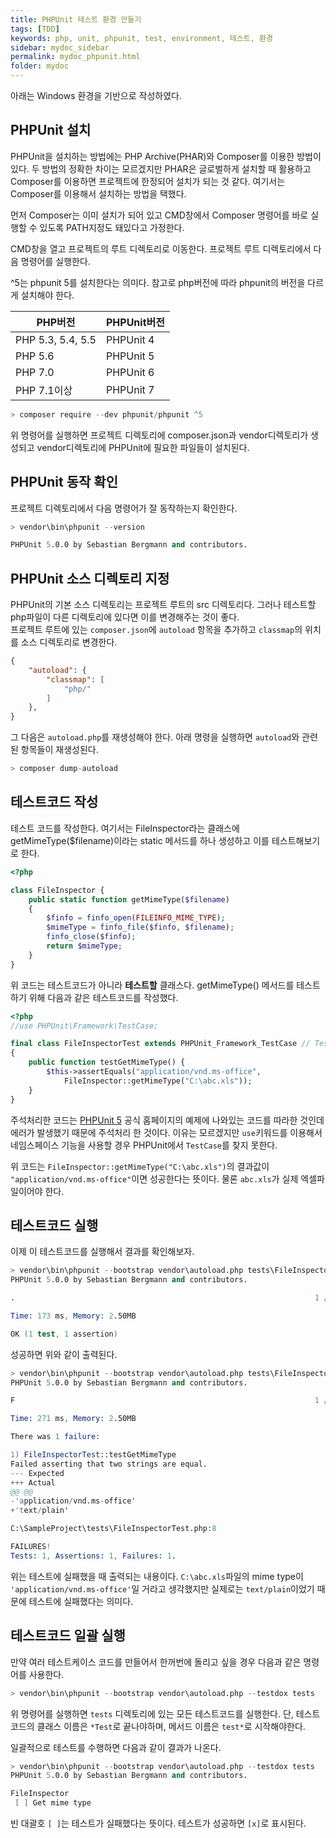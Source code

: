 ```yaml
---
title: PHPUnit 테스트 환경 만들기
tags: [TDD]
keywords: php, unit, phpunit, test, environment, 테스트, 환경
sidebar: mydoc_sidebar
permalink: mydoc_phpunit.html
folder: mydoc
---
```

아래는 Windows 환경을 기반으로 작성하였다.

## PHPUnit 설치
PHPUnit을 설치하는 방법에는 PHP Archive(PHAR)와 Composer를 이용한 방법이 있다. 두 방법의 정확한 차이는 모르겠지만 PHAR은 글로벌하게 설치할 때 활용하고 Composer를 이용하면 프로젝트에 한정되어 설치가 되는 것 같다. 여기서는 Composer를 이용해서 설치하는 방법을 택했다.

먼저 Composer는 이미 설치가 되어 있고 CMD창에서 Composer 명령어를 바로 실행할 수 있도록 PATH지정도 돼있다고 가정한다.

CMD창을 열고 프로젝트의 루트 디렉토리로 이동한다. 프로젝트 루트 디렉토리에서 다음 명령어를 실행한다.

^5는 phpunit 5를 설치한다는 의미다. 참고로 php버전에 따라 phpunit의 버전을 다르게 설치해야 한다.

| PHP버전 | PHPUnit버전 |
| --- | --- |
| PHP 5.3, 5.4, 5.5 | PHPUnit 4 |
| PHP 5.6 | PHPUnit 5 |
| PHP 7.0 | PHPUnit 6 |
| PHP 7.1이상 | PHPUnit 7 |

```s
> composer require --dev phpunit/phpunit ^5
```
위 명령어를 실행하면 프로젝트 디렉토리에 composer.json과 vendor디렉토리가 생성되고 vendor디렉토리에 PHPUnit에 필요한 파일들이 설치된다.

## PHPUnit 동작 확인
프로젝트 디렉토리에서 다음 명령어가 잘 동작하는지 확인한다.
```s
> vendor\bin\phpunit --version

PHPUnit 5.0.0 by Sebastian Bergmann and contributors.
```

## PHPUnit 소스 디렉토리 지정
PHPUnit의 기본 소스 디렉토리는 프로젝트 루트의 src 디렉토리다. 그러나 테스트할 php파일이 다른 디렉토리에 있다면 이를 변경해주는 것이 좋다.  
프로젝트 루트에 있는 `composer.json`에 `autoload` 항목을 추가하고 `classmap`의 위치를 소스 디렉토리로 변경한다.

```json
{
    "autoload": {
        "classmap": [
            "php/"
        ]
    },
}
```

그 다음은 `autoload.php`를 재생성해야 한다. 아래 명령을 실행하면 `autoload`와 관련된 항목들이 재생성된다.

```s
> composer dump-autoload
```

## 테스트코드 작성
테스트 코드를 작성한다. 여기서는 FileInspector라는 클래스에 getMimeType($filename)이라는 static 메서드를 하나 생성하고 이를 테스트해보기로 한다.

```php
<?php

class FileInspector {
    public static function getMimeType($filename)
    {
        $finfo = finfo_open(FILEINFO_MIME_TYPE);
        $mimeType = finfo_file($finfo, $filename);
        finfo_close($finfo);
        return $mimeType;
    }
}
```

위 코드는 테스트코드가 아니라 **테스트할** 클래스다. getMimeType() 메서드를 테스트하기 위해 다음과 같은 테스트코드를 작성했다.

```php
<?php
//use PHPUnit\Framework\TestCase;

final class FileInspectorTest extends PHPUnit_Framework_TestCase // TestCase
{
    public function testGetMimeType() {
        $this->assertEquals("application/vnd.ms-office", 
            FileInspector::getMimeType("C:\abc.xls"));
    }
}
```

주석처리한 코드는 [PHPUnit 5](https://phpunit.de/getting-started/phpunit-5.html) 공식 홈페이지의 예제에 나와있는 코드를 따라한 것인데 에러가 발생했기 때문에 주석처리 한 것이다. 이유는 모르겠지만 `use`키워드를 이용해서 네임스페이스 기능을 사용할 경우 PHPUnit에서 `TestCase`를 찾지 못한다.

위 코드는 `FileInspector::getMimeType("C:\abc.xls")`의 결과값이 `"application/vnd.ms-office"`이면 성공한다는 뜻이다. 물론 `abc.xls`가 실제 엑셀파일이어야 한다.

## 테스트코드 실행
이제 이 테스트코드를 실행해서 결과를 확인해보자.

```s
> vendor\bin\phpunit --bootstrap vendor\autoload.php tests\FileInspector
PHPUnit 5.0.0 by Sebastian Bergmann and contributors.

.                                                                   1 / 1 (100%)

Time: 173 ms, Memory: 2.50MB

OK (1 test, 1 assertion)
```

성공하면 위와 같이 출력된다.


```s
> vendor\bin\phpunit --bootstrap vendor\autoload.php tests\FileInspector
PHPUnit 5.0.0 by Sebastian Bergmann and contributors.

F                                                                   1 / 1 (100%)

Time: 271 ms, Memory: 2.50MB

There was 1 failure:

1) FileInspectorTest::testGetMimeType
Failed asserting that two strings are equal.
--- Expected
+++ Actual
@@ @@
-'application/vnd.ms-office'
+'text/plain'

C:\SampleProject\tests\FileInspectorTest.php:8

FAILURES!
Tests: 1, Assertions: 1, Failures: 1.
```
위는 테스트에 실패했을 때 출력되는 내용이다. `C:\abc.xls`파일의 mime type이 `'application/vnd.ms-office'`일 거라고 생각했지만 실제로는 `text/plain`이었기 때문에 테스트에 실패했다는 의미다.

## 테스트코드 일괄 실행
만약 여러 테스트케이스 코드를 만들어서 한꺼번에 돌리고 싶을 경우 다음과 같은 명령어를 사용한다.

```s
> vendor\bin\phpunit --bootstrap vendor\autoload.php --testdox tests
```

위 명령어를 실행하면 `tests` 디렉토리에 있는 모든 테스트코드를 실행한다. 단, 테스트코드의 클래스 이름은 `*Test`로 끝나야하며, 메서드 이름은 `test*`로 시작해야한다.

일괄적으로 테스트를 수행하면 다음과 같이 결과가 나온다.

```s
> vendor\bin\phpunit --bootstrap vendor\autoload.php --testdox tests
PHPUnit 5.0.0 by Sebastian Bergmann and contributors.

FileInspector
 [ ] Get mime type
```
빈 대괄호 `[ ]`는 테스트가 실패했다는 뜻이다. 테스트가 성공하면 `[x]`로 표시된다.
